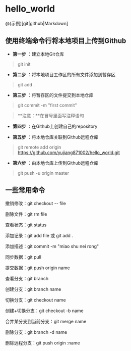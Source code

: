 # hello_world
@(示例)[git|github|Markdown]

## 使用终端命令行将本地项目上传到Github

- **第一步** ：建立本地Git仓库

> git init

- **第二步** ：将本地项目工作区的所有文件添加到暂存区

> git add .

- **第三步** ：将暂存区的文件提交到本地仓库

> git commit -m "first commit"

> **注意：**在冒号里面写注释语句

- **第四步** ：在Github上创建自己的repository

- **第五步** ：将本地仓库关联到Github远程仓库

> git remote add origin https://github.com/yujiang871002/hello_world.git

- **第六步** ：由本地仓库上传到Github远程仓库

> git push -u origin master

## 一些常用命令
撤销修改：git checkout -- file

删除文件：git rm file

查看状态：git status

添加记录：git add file 或 git add .

添加描述：git commit -m "miao shu nei rong"

同步数据：git pull

提交数据：git push origin name

查看分支：git branch

创建分支：git branch name

切换分支：git checkout name

创建+切换分支：git checkout -b name

合并某分支到当前分支：git merge name

删除分支：git branch -d name

删除远程分支：git push origin :name
